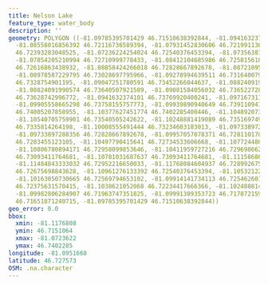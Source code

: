 ```yaml
---
title: Nelson Lake
feature_type: water_body
description: ''
geometry: POLYGON ((-81.09785395701429 46.71510638392844, -81.0941632374101 46.71881366734755,
  -81.08558016856392 46.72116736589394, -81.07931452830606 46.72199113612805, -81.07570963939001
  46.72393283048525, -81.07236224254024 46.72540376453394, -81.07356387217892 46.72805134475202,
  -81.07854205210994 46.72710999778433, -81.08412104685986 46.72581561888078, -81.0884984119711
  46.72616863438932, -81.08858424266018 46.72828667892678, -81.08721095164428 46.73028697795966,
  -81.08978587229795 46.73028697795966, -81.09278994639511 46.73164007935878, -81.08901339610186
  46.7328754901195, -81.09047251780591 46.73452266044637, -81.08824091990574 46.73534622674301,
  -81.08824091990574 46.73640507921589, -81.09081584056032 46.73652272820678, -81.09184580882179
  46.73628742996772, -81.0941632374101 46.73769920400241, -81.09716731150635 46.73858154400431,
  -81.09905558665298 46.73758155757773, -81.09939890940649 46.73911094107509, -81.09922724802928
  46.74005207858955, -81.10377627451774 46.7402285400446, -81.10489207346828 46.73852272178691,
  -81.10540705759901 46.73540505242622, -81.10248881419089 46.7351697493096, -81.10360461314143
  46.7335814264198, -81.10008555491444 46.73234603183013, -81.09733897288356 46.72911034045374,
  -81.09733897288356 46.72828667892678, -81.09957057078371 46.72811017839181, -81.10145884592943
  46.7283455123105, -81.10497790415641 46.72734533606668, -81.10772448618731 46.72705116305362,
  -81.10806780894171 46.72958099853646, -81.10411959727216 46.72969866241557, -81.1052353962218
  46.73093411764681, -81.10781031687637 46.73093411764681, -81.11158686716871 46.73058113332559,
  -81.11484843333032 46.72952216650033, -81.11768084604937 46.72899267529121, -81.11347514231444
  46.72675698843628, -81.10961276133392 46.72540376453394, -81.10532122691085 46.72387399228925,
  -81.10163050730665 46.72569794653102, -81.09914141734113 46.72546260106207, -81.09948474009467
  46.72375631570415, -81.1038621052068 46.72234417666366, -81.10248881419089 46.71993168695973,
  -81.09982806284907 46.71963747351825, -81.09991389353723 46.71787215918001, -81.09939890940649
  46.71651871240715, -81.09785395701429 46.71510638392844))
geo_error: 0.0
bbox:
  xmin: -81.1176808
  ymin: 46.7151064
  xmax: -81.0723622
  ymax: 46.7402285
longitude: -81.0951668
latitude: 46.727573
OSM: .na.character
---
```

